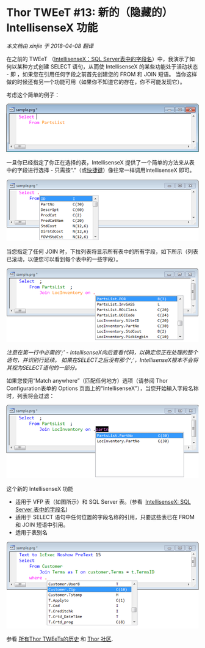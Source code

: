 ﻿Thor TWEeT #13: 新的（隐藏的） IntellisenseX 功能
===
_本文档由 xinjie 于 2018-04-08 翻译_

在之前的 TWEeT （[IntellisenseX：SQL Server表中的字段名](Tweet_10.md)）中，我演示了如何以某种方式创建 SELECT 语句，从而使 IntellisenseX 的某些功能处于活动状态 - 即 ，如果您在引用任何字段之前首先创建您的 FROM 和 JOIN 短语。 当你这样做的时候还有另一个功能可用（如果你不知道它的存在，你不可能发现它）。

考虑这个简单的例子：

![](Images/Tweet13a.png)

一旦你已经指定了你正在选择的表，IntellisenseX 提供了一个简单的方法来从表中的字段进行选择 - 只需按“.”（或[快捷键](Tweet_12.md)）像往常一样调用IntellisenseX 即可。

![](Images/Tweet13b.png)

当您指定了任何 JOIN 时，下拉列表将显示所有表中的所有字段，如下所示（列表已滚动，以便您可以看到每个表中的一些字段）。

![](Images/Tweet13c.png)

_注意在第一行中必需的';' - IntellisenseX向后查看代码，以确定您正在处理的整个语句，并识别行延续。 如果在SELECT之后没有那个';'，IntellisenseX根本不会将其视为SELECT语句的一部分。_

如果您使用“Match anywhere”（匹配任何地方）选项（请参阅 Thor Configuration表单的 Options 页面上的“IntellisenseX”），当您开始输入字段名称时，列表将会过滤：

![](Images/Tweet13d.png)

这个新的 IntellisenseX 功能

*   适用于 VFP 表（如图所示）和 SQL Server 表。(参看  [IntellisenseX: SQL Server 表中的字段名](Tweet_10.md))
*   适用于 SELECT 语句中任何位置的字段名称的引用，只要这些表已在 FROM 和 JOIN 短语中引用。
*   适用于表别名

![](Images/Tweet13e.png)

参看 [所有Thor TWEeTs的历史](../TWEeTs.md) 和 [Thor 社区](https://groups.google.com/forum/?fromgroups#!forum/FoxProThor).
